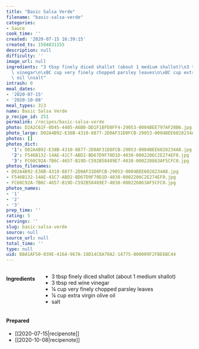 ```yaml
---
title: "Basic Salsa Verde"
filename: "basic-salsa-verde"
categories:
- Sauce
cook_time: ''
created: '2020-07-15 16:39:15'
created_ts: 1594831155
description: null
difficulty: ''
image_url: null
ingredients: "3 tbsp finely diced shallot (about 1 medium shallot)\n3 tbsp red wine\
  \ vinegar\n\xBC cup very finely chopped parsley leaves\n\xBC cup extra virgin olive\
  \ oil \nsalt"
intrash: 0
meal_dates:
- '2020-07-15'
- '2020-10-08'
meal_types: 3|3
name: Basic Salsa Verde
p_recipe_id: 251
permalink: /recipes/basic-salsa-verde
photo: D2A2C61F-0D45-4405-A6B0-DD1F1BFD8FF4-29053-0004BEE797AF20B6.jpg
photo_large: D02A4B92-E38B-4310-8877-2D0AF31D8FCB-29053-0004BEE6028234A8.jpg
photos: []
photos_dict:
  '1': D02A4B92-E38B-4310-8877-2D0AF31D8FCB-29053-0004BEE6028234A8.jpg
  '2': F546B132-14AE-41C7-ABD2-BD67D9F70D1D-4038-0002206C2E274EF0.jpg
  '3': FC60C92A-7B6C-4657-B19D-C592B58489E7-4038-000220863AF5CFC0.jpg
photos_filenames:
- D02A4B92-E38B-4310-8877-2D0AF31D8FCB-29053-0004BEE6028234A8.jpg
- F546B132-14AE-41C7-ABD2-BD67D9F70D1D-4038-0002206C2E274EF0.jpg
- FC60C92A-7B6C-4657-B19D-C592B58489E7-4038-000220863AF5CFC0.jpg
photos_names:
- '1'
- '2'
- '3'
prep_time: ''
rating: 5
servings: ''
slug: basic-salsa-verde
source: null
source_url: null
total_time: ''
type: null
uid: B8A1AF50-039E-416A-967A-19D14C8A70A2-14775-000009F2FBE6BC44
---
```

<div class="large-8 medium-7 columns" id="writeup">	</div><!-- #writeup -->
</div><!-- #row-one -->
<div class="row" id="row-two">	<div class="medium-4 small-5 columns"><h4 id="ingredients">Ingredients</h4><div class="box box-ingredients content"><ul>
<li>3 tbsp finely diced shallot (about 1 medium shallot)</li>
<li>3 tbsp red wine vinegar</li>
<li>¼ cup very finely chopped parsley leaves</li>
<li>¼ cup extra virgin olive oil</li>
<li>salt</li>
</ul>
</div>	</div>	<div class="medium-6 small-7 columns">	</div>	<div class="medium-2 columns" id="photo-sidebar">		<div class="" id="meals"><h4>Prepared</h4><ul>
<li>[[2020-07-15|recipenote]]</li>
<li>[[2020-10-08|recipenote]]</li>
</ul>
		</div>